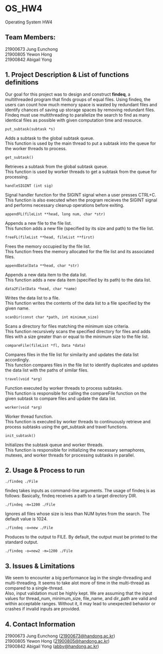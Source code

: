 # OS_HW4
Operating System HW4

## Team Members:
21900673 Jung Eunchong  
21900805 Yewon Hong  
21900842 Abigail Yong  

## 1. Project Description & List of functions definitions
Our goal for this project was to design  and  construct **findeq**, a multithreaded program that finds groups of equal files. 
Using findeq, the users can count how much memory space is  wasted by redundant files and identify chances of saving up  storage spaces by removing redundant files.   
Findeq must use multithreading to parallelize the search to find as many identical  files as possible with given computation time and resource. 


```
put_subtask(subtask *s)
```
Adds a subtask to the global subtask queue.  
This function is used by the main thread to put a subtask into the queue for the worker threads to process.

```
get_subtask()
```
Retrieves a subtask from the global subtask queue.  
This function is used by worker threads to get a subtask from the queue for processing.
```
handleSIGINT (int sig)
```
Signal handler function for the SIGINT signal when a user presses CTRL+C.  
This function is also executed when the program recieves the SIGINT signal and performs necessary cleanup operations before exiting.

```
appendFL(fileList **head, long num, char *str)
```
Appends a new file to the file list.  
This function adds a new file (specified by its size and path) to the file list.

```
freeFL(fileList **head, fileList **first)
```
Frees the memory occupied by the file list.  
This function frees the memory allocated for the file list and its associated files.

```
appendData(Data **head, char *str)
```
Appends a new data item to the data list.  
This function adds a new data item (specified by its path) to the data list.

```
data2File(Data *head, char *name)
```
Writes the data list to a file.  
This function writes the contents of the data list to a file specified by the given name.

```
scanDir(const char *path, int minimum_size)
```
Scans a directory for files matching the minimum size criteria.  
This function recursively scans the specified directory for files and adds files with a size greater than or equal to the minimum size to the file list.

```
compareFile(fileList *fl, Data *data)
```
Compares files in the file list for similarity and updates the data list accordingly.  
This function compares files in the file list to identify duplicates and updates the data list with the paths of similar files.

```
travel(void *arg)
```
Function executed by worker threads to process subtasks.  
This function is responsible for calling the compareFile function on the given subtask to compare files and update the data list.

```
worker(void *arg)
```
Worker thread function.  
This function is executed by worker threads to continuously retrieve and process subtasks using the get_subtask and travel functions.

```
init_subtask()
```
Initializes the subtask queue and worker threads.  
This function is responsible for initializing the necessary semaphores, mutexes, and worker threads for processing subtasks in parallel.







## 2. Usage & Process to run
```
./findeq ./File
```
findeq takes inputs as command-line arguments. The usage of findeq is as follows: 
Basically,  findeq  receives  a path  to  a  target  directory  DIR. 

```
./findeq -m=1200 ./File
```
Ignores all files whose size is less than NUM bytes 
from the search. The default value is 1024. 

```
./findeq -o=new ./File
```
Produces  to  the  output  to  FILE.  By default,  the 
output must be printed to the standard output. 
```
./findeq -o=new2 -m=1200 ./File
```

## 3. Issues & Limitations
We seem to encounter a big performance lag in the single-threading and multi-threading. It seems to take alot more of time in the multi-thread as compared to a single-thread.  
Also, input validation must be highly kept. We are assuming that the input values for thread_num, minimum_size, file_name, and dir_path are valid and within acceptable ranges. Without it, it may lead to unexpected behavior or crashes if invalid inputs are provided.

## 4. Contact Information
21900673 Jung Eunchong (21900673@handong.ac.kr)  
21900805 Yewon Hong (21900805@handong.ac.kr)  
21900842 Abigail Yong (abby@handong.ac.kr)  
